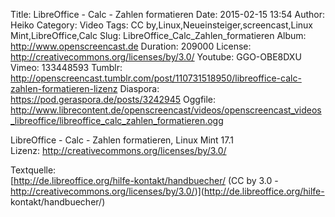 Title: LibreOffice - Calc - Zahlen formatieren
Date: 2015-02-15 13:54
Author: Heiko
Category: Video
Tags: CC by,Linux,Neueinsteiger,screencast,Linux Mint,LibreOffice,Calc
Slug: LibreOffice_Calc_Zahlen_formatieren
Album: http://www.openscreencast.de
Duration: 209000
License: http://creativecommons.org/licenses/by/3.0/
Youtube: GGO-OBE8DXU
Vimeo: 133448593
Tumblr: http://openscreencast.tumblr.com/post/110731518950/libreoffice-calc-zahlen-formatieren-lizenz
Diaspora: https://pod.geraspora.de/posts/3242945
Oggfile: http://www.librecontent.de/openscreencast/videos/openscreencast_videos_libreoffice/libreoffice_calc_zahlen_formatieren.ogg

LibreOffice - Calc - Zahlen formatieren, Linux Mint 17.1  
Lizenz: <http://creativecommons.org/licenses/by/3.0/>  
  
Textquelle:  
[http://de.libreoffice.org/hilfe-kontakt/handbuecher/ (CC by 3.0 -
http://creativecommons.org/licenses/by/3.0/)](http://de.libreoffice.org/hilfe-
kontakt/handbuecher/)

